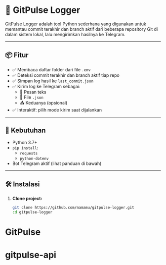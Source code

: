 # 📡 GitPulse Logger

GitPulse Logger adalah tool Python sederhana yang digunakan untuk memantau commit terakhir dan branch aktif dari beberapa repository Git di dalam sistem lokal, lalu mengirimkan hasilnya ke Telegram.

---

## 📦 Fitur

- ✅ Membaca daftar folder dari file `.env`
- ✅ Deteksi commit terakhir dan branch aktif tiap repo
- ✅ Simpan log hasil ke `last_commit.json`
- ✅ Kirim log ke Telegram sebagai:
  - 📝 Pesan teks
  - 📄 File `.json`
  - 📤 Keduanya (opsional)
- ✅ Interaktif: pilih mode kirim saat dijalankan

---

## 🧰 Kebutuhan

- Python 3.7+
- `pip install`:
  - `requests`
  - `python-dotenv`
- Bot Telegram aktif (lihat panduan di bawah)

---

## 🛠️ Instalasi

1. **Clone project:**

   ```bash
   git clone https://github.com/namamu/gitpulse-logger.git
   cd gitpulse-logger
# GitPulse
# gitpulse-api
